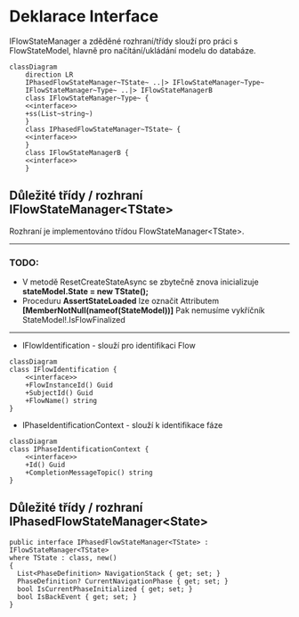 # Deklarace Interface

IFlowStateManager a zděděné rozhraní/třídy slouží pro práci s FlowStateModel<TModel>, hlavně pro načítání/ukládání modelu do databáze. 

```mermaid
classDiagram
    direction LR
    IPhasedFlowStateManager~TState~ ..|> IFlowStateManager~Type~
    IFlowStateManager~Type~ ..|> IFlowStateManagerB
    class IFlowStateManager~Type~ {
    <<interface>>
    +ss(List~string~)
    }
    class IPhasedFlowStateManager~TState~ {
    <<interface>>
    }
    class IFlowStateManagerB {
    <<interface>>    
    }
```

## Důležité třídy / rozhraní IFlowStateManager\<TState\>

Rozhraní je implementováno třídou FlowStateManager\<TState\>.

---
### TODO:
- V metodě ResetCreateStateAsync se zbytečně znova inicializuje **stateModel.State = new TState();** 
- Proceduru **AssertStateLoaded** lze označit Attributem **[MemberNotNull(nameof(StateModel))]** Pak nemusíme   vykříčník StateModel!.IsFlowFinalized
--- 

- IFlowIdentification - slouží pro identifikaci Flow

```mermaid
classDiagram
class IFlowIdentification {
    <<interface>>
    +FlowInstanceId() Guid
    +SubjectId() Guid
    +FlowName() string    
}
```
- IPhaseIdentificationContext - slouží k identifikace fáze  

```mermaid
classDiagram
class IPhaseIdentificationContext {
    <<interface>>
    +Id() Guid
    +CompletionMessageTopic() string
}
```
## Důležité třídy / rozhraní IPhasedFlowStateManager\<State\>

	public interface IPhasedFlowStateManager<TState> : IFlowStateManager<TState>    
    where TState : class, new()  
	{  
	  List<PhaseDefinition> NavigationStack { get; set; }  
	  PhaseDefinition? CurrentNavigationPhase { get; set; }  
	  bool IsCurrentPhaseInitialized { get; set; }  
	  bool IsBackEvent { get; set; }  
	}

<!--stackedit_data:
eyJoaXN0b3J5IjpbLTE1NzE5ODc5NjcsLTE2OTMxNDgyNzEsMj
E1NDE5NDEsMjEyMzgwMjIzMSwyMTIzODAyMjMxLDc3MzI4OTc5
LC0xMDAzNDE5Mjg1LDIwODcwNDg4NzgsLTE0MDU5NTY5NF19
-->
